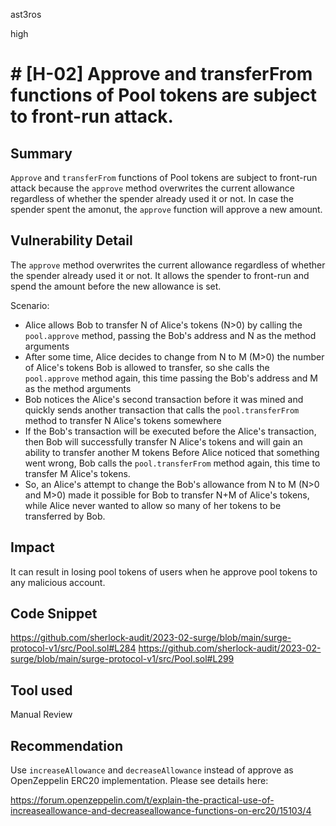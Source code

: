 ast3ros

high

# # [H-02] Approve and transferFrom functions of Pool tokens are subject to front-run attack.

## Summary

`Approve` and `transferFrom` functions of Pool tokens are subject to front-run attack because the `approve` method overwrites the current allowance regardless of whether the spender already used it or not. In case the spender spent the amonut, the `approve` function will approve a new amount.

## Vulnerability Detail

The `approve` method overwrites the current allowance regardless of whether the spender already used it or not. It allows the spender to front-run and spend the amount before the new allowance is set.

Scenario:

- Alice allows Bob to transfer N of Alice's tokens (N>0)  by calling the `pool.approve` method, passing the Bob's address and N as the method arguments
- After some time, Alice decides to change from N to M (M>0) the number of Alice's tokens Bob is allowed to transfer, so she calls the `pool.approve` method again, this time passing the Bob's address and M as the method arguments
- Bob notices the Alice's second transaction before it was mined and quickly sends another transaction that calls the `pool.transferFrom` method to transfer N Alice's tokens somewhere
- If the Bob's transaction will be executed before the Alice's transaction, then Bob will successfully transfer N Alice's tokens and will gain an ability to transfer another M tokens
Before Alice noticed that something went wrong, Bob calls the `pool.transferFrom` method again, this time to transfer M Alice's tokens.
- So, an Alice's attempt to change the Bob's allowance from N to M (N>0 and M>0) made it possible for Bob to transfer N+M of Alice's tokens, while Alice never wanted to allow so many of her tokens to be transferred by Bob.

## Impact

It can result in losing pool tokens of users when he approve pool tokens to any malicious account.

## Code Snippet

https://github.com/sherlock-audit/2023-02-surge/blob/main/surge-protocol-v1/src/Pool.sol#L284
https://github.com/sherlock-audit/2023-02-surge/blob/main/surge-protocol-v1/src/Pool.sol#L299

## Tool used

Manual Review

## Recommendation

Use `increaseAllowance` and `decreaseAllowance` instead of approve as OpenZeppelin ERC20 implementation. Please see details here:

https://forum.openzeppelin.com/t/explain-the-practical-use-of-increaseallowance-and-decreaseallowance-functions-on-erc20/15103/4